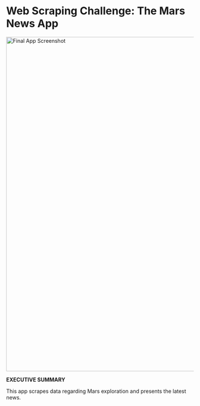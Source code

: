 # Web Scraping Challenge: The Mars News App

<a href="https://github.com/kennethcandersen/web-scraping-challenge/blob/main/Missions_to_Mars/screenshot_of_final_app.png" target="_blank"><img width="900" alt="Final App Screenshot" src="https://github.com/kennethcandersen/web-scraping-challenge/blob/main/Missions_to_Mars/screenshot_of_final_app.png"></a>

**EXECUTIVE SUMMARY**

This app scrapes data regarding Mars exploration and presents the latest news.

